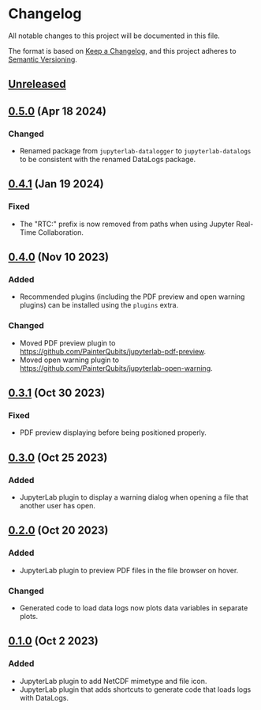# Changelog

All notable changes to this project will be documented in this file.

The format is based on [Keep a Changelog](https://keepachangelog.com/en/1.1.0/), and this
project adheres to [Semantic Versioning](https://semver.org/spec/v2.0.0.html).

## [Unreleased]

## [0.5.0] (Apr 18 2024)

### Changed

- Renamed package from `jupyterlab-datalogger` to `jupyterlab-datalogs` to be consistent
  with the renamed DataLogs package.

## [0.4.1] (Jan 19 2024)

### Fixed

- The "RTC:" prefix is now removed from paths when using Jupyter Real-Time Collaboration.

## [0.4.0] (Nov 10 2023)

### Added

- Recommended plugins (including the PDF preview and open warning plugins) can be
  installed using the `plugins` extra.

### Changed

- Moved PDF preview plugin to https://github.com/PainterQubits/jupyterlab-pdf-preview.
- Moved open warning plugin to https://github.com/PainterQubits/jupyterlab-open-warning.

## [0.3.1] (Oct 30 2023)

### Fixed

- PDF preview displaying before being positioned properly.

## [0.3.0] (Oct 25 2023)

### Added

- JupyterLab plugin to display a warning dialog when opening a file that another user has
  open.

## [0.2.0] (Oct 20 2023)

### Added

- JupyterLab plugin to preview PDF files in the file browser on hover.

### Changed

- Generated code to load data logs now plots data variables in separate plots.

## [0.1.0] (Oct 2 2023)

### Added

- JupyterLab plugin to add NetCDF mimetype and file icon.
- JupyterLab plugin that adds shortcuts to generate code that loads logs with DataLogs.

[unreleased]: https://github.com/PainterQubits/jupyterlab-datalogs/compare/v0.5.0...main
[0.5.0]: https://github.com/PainterQubits/jupyterlab-datalogs/releases/tag/v0.5.0
[0.4.1]: https://github.com/PainterQubits/jupyterlab-datalogs/releases/tag/v0.4.1
[0.4.0]: https://github.com/PainterQubits/jupyterlab-datalogs/releases/tag/v0.4.0
[0.3.1]: https://github.com/PainterQubits/jupyterlab-datalogs/releases/tag/v0.3.1
[0.3.0]: https://github.com/PainterQubits/jupyterlab-datalogs/releases/tag/v0.3.0
[0.2.0]: https://github.com/PainterQubits/jupyterlab-datalogs/releases/tag/v0.2.0
[0.1.0]: https://github.com/PainterQubits/jupyterlab-datalogs/releases/tag/v0.1.0
